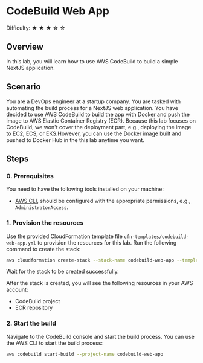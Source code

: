 # CodeBuild Web App
Difficulty: ★ ★ ★ ☆ ☆

## Overview
In this lab, you will learn how to use AWS CodeBuild to build a simple NextJS application.

## Scenario
You are a DevOps engineer at a startup company. You are tasked with automating the build process for a NextJS web application. You have decided to use AWS CodeBuild to build the app with Docker and push the image to AWS Elastic Container Registry (ECR).
Because this lab focuses on CodeBuild, we won't cover the deployment part, e.g., deploying the image to EC2, ECS, or EKS.However, you can use the Docker image built and pushed to Docker Hub in the this lab anytime you want.

## Steps

### 0. Prerequisites
You need to have the following tools installed on your machine:
- [AWS CLI](https://docs.aws.amazon.com/cli/latest/userguide/getting-started-install.html), should be configured with the appropriate permissions, e.g., `AdministratorAccess`.

### 1. Provision the resources
Use the provided CloudFormation template file `cfn-templates/codebuild-web-app.yml` to provision the resources for this lab. 
Run the following command to create the stack:
```bash
aws cloudformation create-stack --stack-name codebuild-web-app --template-body file://cfn-templates/codebuild-web-app.yaml --capabilities CAPABILITY_NAMED_IAM
```
Wait for the stack to be created successfully.

After the stack is created, you will see the following resources in your AWS account:
- CodeBuild project
- ECR repository

### 2. Start the build
Navigate to the CodeBuild console and start the build process. You can use the AWS CLI to start the build process:
```bash
aws codebuild start-build --project-name codebuild-web-app
```